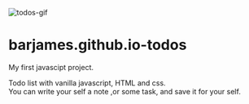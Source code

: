 <!-- ![Capture (2)](https://user-images.githubusercontent.com/84085280/141696524-e8c38cb2-96d9-43c2-a95d-37adb861196b.png) -->
![todos-gif](https://user-images.githubusercontent.com/84085280/174052188-6e7ee848-0787-43f0-821e-09e7263a798c.gif)

# barjames.github.io-todos
My first javascipt project.

Todo list with vanilla javascript, HTML and css.  
You can write your self a note ,or some task, and save it for your self.
